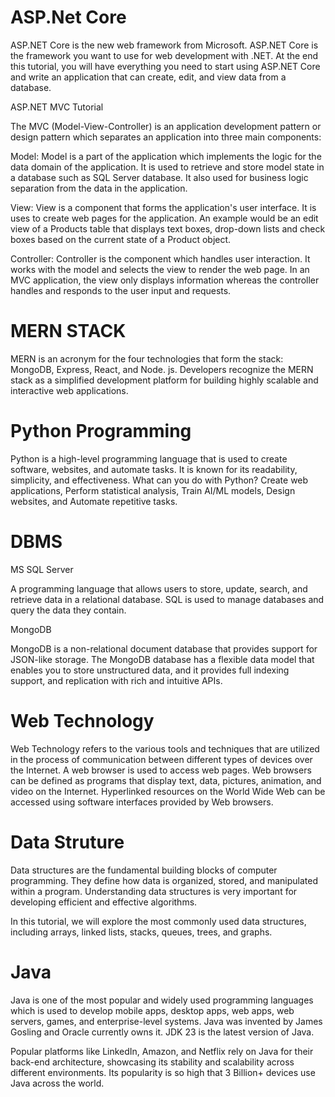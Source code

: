 <h1>ASP.Net Core</h1>

<p>ASP.NET Core is the new web framework from Microsoft. ASP.NET Core is the framework you want to use for web development with .NET. At the end this tutorial, you will have everything you need to start using ASP.NET Core and write an application that can create, edit, and view data from a database.</p>
<p>ASP.NET MVC Tutorial</p>
<p>The MVC (Model-View-Controller) is an application development pattern or design pattern which separates an application into three main components:

Model: Model is a part of the application which implements the logic for the data domain of the application. It is used to retrieve and store model state in a database such as SQL Server database. It also used for business logic separation from the data in the application.<br>

View: View is a component that forms the application's user interface. It is uses to create web pages for the application. An example would be an edit view of a Products table that displays text boxes, drop-down lists and check boxes based on the current state of a Product object.<br>

Controller: Controller is the component which handles user interaction. It works with the model and selects the view to render the web page. In an MVC application, the view only displays information whereas the controller handles and responds to the user input and requests.</p>

<h1>MERN STACK</h1>

<p>MERN is an acronym for the four technologies that form the stack: MongoDB, Express, React, and Node. js. Developers recognize the MERN stack as a simplified development platform for building highly scalable and interactive web applications.</p>

<h1>Python Programming</h1>

<p>Python is a high-level programming language that is used to create software, websites, and automate tasks. It is known for its readability, simplicity, and effectiveness. 
What can you do with Python? Create web applications, Perform statistical analysis, Train AI/ML models, Design websites, and Automate repetitive tasks. </p>

<h1>DBMS</h1>

<p>MS SQL Server</p>
<p>A programming language that allows users to store, update, search, and retrieve data in a relational database. SQL is used to manage databases and query the data they contain.</p>

<p>MongoDB</p>
<p>MongoDB is a non-relational document database that provides support for JSON-like storage. The MongoDB database has a flexible data model that enables you to store unstructured data, and it provides full indexing support, and replication with rich and intuitive APIs.</p>

<h1>Web Technology</h1>
<p>Web Technology refers to the various tools and techniques that are utilized in the process of communication between different types of devices over the Internet. A web browser is used to access web pages. Web browsers can be defined as programs that display text, data, pictures, animation, and video on the Internet. Hyperlinked resources on the World Wide Web can be accessed using software interfaces provided by Web browsers.</p>

<h1>Data Struture</h1>
<p>Data structures are the fundamental building blocks of computer programming. They define how data is organized, stored, and manipulated within a program. Understanding data structures is very important for developing efficient and effective algorithms.

In this tutorial, we will explore the most commonly used data structures, including arrays, linked lists, stacks, queues, trees, and graphs.</p>

<h1>Java</h1>
<p>Java is one of the most popular and widely used programming languages which is used to develop mobile apps, desktop apps, web apps, web servers, games, and enterprise-level systems. Java was invented by James Gosling and Oracle currently owns it. JDK 23 is the latest version of Java.

Popular platforms like LinkedIn, Amazon, and Netflix rely on Java for their back-end architecture, showcasing its stability and scalability across different environments. Its popularity is so high that 3 Billion+ devices use Java across the world.</p>

